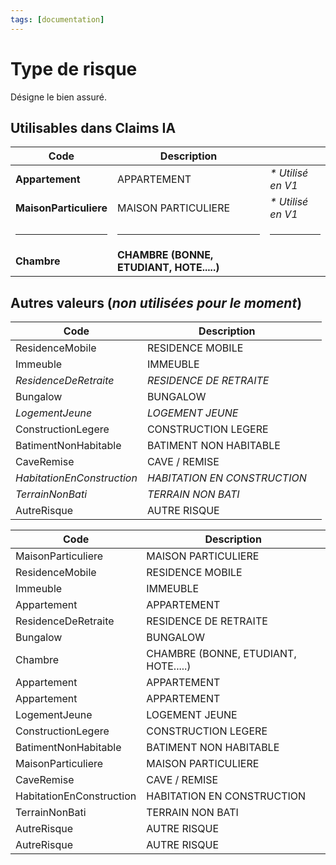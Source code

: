 ```yaml
---
tags: [documentation]
---
```


# Type de risque

Désigne le bien assuré.

## Utilisables dans Claims IA

| Code                   | Description                              |                    |
| ---------------------- | ---------------------------------------- | ------------------ |
| **Appartement**        | APPARTEMENT                              | _\* Utilisé en V1_ |
| **MaisonParticuliere** | MAISON PARTICULIERE                      | _\* Utilisé en V1_ |
| <hr>                   | <hr>                                     | <hr>               |
| **Chambre**            | **CHAMBRE (BONNE, ETUDIANT, HOTE.....)** |                    |

## Autres valeurs (_non utilisées pour le moment_)

| Code                       | Description                  |   |
| -------------------------- | ---------------------------- | - |
| ResidenceMobile            | RESIDENCE MOBILE             |   |
| Immeuble                   | IMMEUBLE                     |   |
| _ResidenceDeRetraite_      | _RESIDENCE DE RETRAITE_      |   |
| Bungalow                   | BUNGALOW                     |   |
| _LogementJeune_            | _LOGEMENT JEUNE_             |   |
| ConstructionLegere         | CONSTRUCTION LEGERE          |   |
| BatimentNonHabitable       | BATIMENT NON HABITABLE       |   |
| CaveRemise                 | CAVE / REMISE                |   |
| _HabitationEnConstruction_ | _HABITATION EN CONSTRUCTION_ |   |
| _TerrainNonBati_           | _TERRAIN NON BATI_           |   |
| AutreRisque                | AUTRE RISQUE                 |   |

| Code                     | Description                          |
| ------------------------ | ------------------------------------ |
| MaisonParticuliere       | MAISON PARTICULIERE                  |
| ResidenceMobile          | RESIDENCE MOBILE                     |
| Immeuble                 | IMMEUBLE                             |
| Appartement              | APPARTEMENT                          |
| ResidenceDeRetraite      | RESIDENCE DE RETRAITE                |
| Bungalow                 | BUNGALOW                             |
| Chambre                  | CHAMBRE (BONNE, ETUDIANT, HOTE.....) |
| Appartement              | APPARTEMENT                          |
| Appartement              | APPARTEMENT                          |
| LogementJeune            | LOGEMENT JEUNE                       |
| ConstructionLegere       | CONSTRUCTION LEGERE                  |
| BatimentNonHabitable     | BATIMENT NON HABITABLE               |
| MaisonParticuliere       | MAISON PARTICULIERE                  |
| CaveRemise               | CAVE / REMISE                        |
| HabitationEnConstruction | HABITATION EN CONSTRUCTION           |
| TerrainNonBati           | TERRAIN NON BATI                     |
| AutreRisque              | AUTRE RISQUE                         |
| AutreRisque              | AUTRE RISQUE                         |
